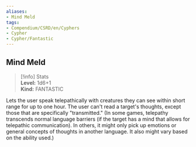 ```yaml
---
aliases:
- Mind Meld
tags:
- Compendium/CSRD/en/Cyphers
- Cypher
- Cypher/Fantastic
---
```


  
## Mind Meld  
>[!info] Stats  
> **Level:** 1d6+1  
> **Kind:** FANTASTIC
  
Lets the user speak telepathically with creatures they can see within short range for up to one hour. The user can't read a target's thoughts, except those that are specifically "transmitted." (In some games, telepathy transcends normal language barriers (if the target has a mind that allows for telepathic communication). In others, it might only pick up emotions or general concepts of thoughts in another language. It also might vary based on the ability used.)